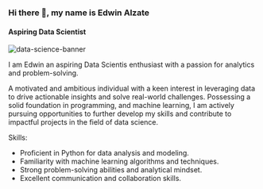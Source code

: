 ### Hi there 👋, my name is Edwin Alzate
#### Aspiring Data Scientist

![data-science-banner](https://github.com/Edwin-Alzate/Edwin-Alzate/assets/154464136/38e859b1-4ef1-4d70-a6ba-ea0d5ea62600)

I am Edwin an aspiring Data Scientis enthusiast with a passion for analytics and problem-solving.

A motivated and ambitious individual with a keen interest in leveraging data to drive actionable 
insights and solve real-world challenges. Possessing a solid foundation in programming, and machine 
learning, I am actively pursuing opportunities to further develop my skills and contribute to 
impactful projects in the field of data science.

Skills: 
* Proficient in Python for data analysis and modeling.
* Familiarity with machine learning algorithms and techniques.
* Strong problem-solving abilities and analytical mindset.
* Excellent communication and collaboration skills.
